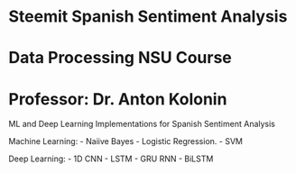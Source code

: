 # Steemit Spanish Sentiment Analysis
# Data Processing NSU Course 
# Professor: Dr. Anton Kolonin

ML and Deep Learning Implementations for Spanish Sentiment Analysis 

  Machine Learning:
    - Naiive Bayes
    - Logistic Regression.
    - SVM 
    
    
  Deep Learning:
    - 1D CNN
    - LSTM
    - GRU RNN 
    - BiLSTM

